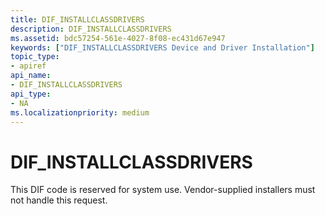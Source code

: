 ```yaml
---
title: DIF_INSTALLCLASSDRIVERS
description: DIF_INSTALLCLASSDRIVERS
ms.assetid: bdc57254-561e-4027-8f08-ec431d67e947
keywords: ["DIF_INSTALLCLASSDRIVERS Device and Driver Installation"]
topic_type:
- apiref
api_name:
- DIF_INSTALLCLASSDRIVERS
api_type:
- NA
ms.localizationpriority: medium
---
```


# DIF_INSTALLCLASSDRIVERS


This DIF code is reserved for system use. Vendor-supplied installers must not handle this request.

 

 





